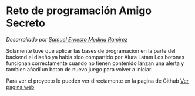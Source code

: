# Reto de programación Amigo Secreto
_Desarrollado por [Samuel Ernesto Medina Ramirez](https://www.instagram.com/samuelpianito06?igsh=djJjZTNhYWF5M2w1)_

Solamente tuve que aplicar las bases de programacion en la parte del backend el diseño ya habia sido compartido por Alura Latam
Los botones funcionan correctamente cuando no tienen contenido lanzan una alerta y tambien añadí un boton de nuevo juego para volver 
a iniciar.


Para ver el proyecto lo pueden ver directamente en la pagina de Github [Ver pagina web](https://samuelmedina07.github.io/amigoSecretoChallenge/)




